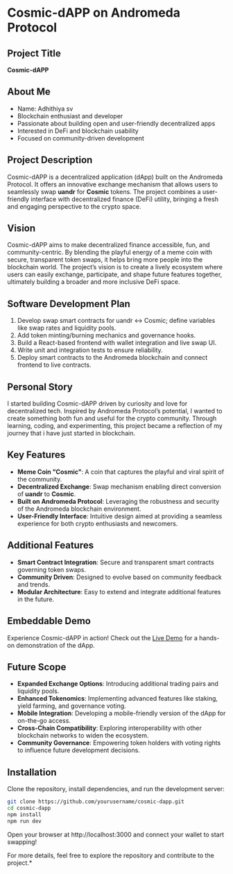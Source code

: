 # Cosmic-dAPP on Andromeda Protocol

## Project Title
**Cosmic-dAPP**

## About Me
- Name: Adhithiya sv
- Blockchain enthusiast and developer
- Passionate about building open and user-friendly decentralized apps
- Interested in DeFi and blockchain usability
- Focused on community-driven development



## Project Description
Cosmic-dAPP is a decentralized application (dApp) built on the Andromeda Protocol. It offers an innovative exchange mechanism that allows users to seamlessly swap **uandr** for **Cosmic** tokens. The project combines a user-friendly interface with decentralized finance (DeFi) utility, bringing a fresh and engaging perspective to the crypto space.

## Vision
Cosmic-dAPP aims to make decentralized finance accessible, fun, and community-centric. By blending the playful energy of a meme coin with secure, transparent token swaps, it helps bring more people into the blockchain world. The project’s vision is to create a lively ecosystem where users can easily exchange, participate, and shape future features together, ultimately building a broader and more inclusive DeFi space.


## Software Development Plan
1. Develop swap smart contracts for uandr <-> Cosmic; define variables like swap rates and liquidity pools.
2. Add token minting/burning mechanics and governance hooks.
3. Build a React-based frontend with wallet integration and live swap UI.
4. Write unit and integration tests to ensure reliability.
5. Deploy smart contracts to the Andromeda blockchain and connect frontend to live contracts.
## Personal Story
I started building Cosmic-dAPP driven by curiosity and love for decentralized tech. Inspired by Andromeda Protocol’s potential, I wanted to create something both fun and useful for the crypto community. Through learning, coding, and experimenting, this project became a reflection of my journey that i have just started in blockchain.

## Key Features
- **Meme Coin "Cosmic"**: A coin that captures the playful and viral spirit of the community.
- **Decentralized Exchange**: Swap mechanism enabling direct conversion of **uandr** to **Cosmic**.
- **Built on Andromeda Protocol**: Leveraging the robustness and security of the Andromeda blockchain environment.
- **User-Friendly Interface**: Intuitive design aimed at providing a seamless experience for both crypto enthusiasts and newcomers.

## Additional Features
- **Smart Contract Integration**: Secure and transparent smart contracts governing token swaps.
- **Community Driven**: Designed to evolve based on community feedback and trends.
- **Modular Architecture**: Easy to extend and integrate additional features in the future.

## Embeddable Demo
Experience Cosmic-dAPP in action! Check out the [Live Demo](https://cosmic-kappa.vercel.app/) for a hands-on demonstration of the dApp.

## Future Scope
- **Expanded Exchange Options**: Introducing additional trading pairs and liquidity pools.
- **Enhanced Tokenomics**: Implementing advanced features like staking, yield farming, and governance voting.
- **Mobile Integration**: Developing a mobile-friendly version of the dApp for on-the-go access.
- **Cross-Chain Compatibility**: Exploring interoperability with other blockchain networks to widen the ecosystem.
- **Community Governance**: Empowering token holders with voting rights to influence future development decisions.

## Installation
Clone the repository, install dependencies, and run the development server:

```bash
git clone https://github.com/yourusername/cosmic-dapp.git
cd cosmic-dapp
npm install
npm run dev
```
Open your browser at http://localhost:3000 and connect your wallet to start swapping!

For more details, feel free to explore the repository and contribute to the project.*
